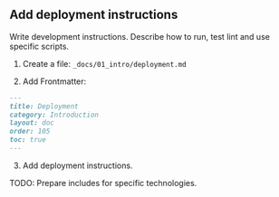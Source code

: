 ## Add deployment instructions

Write development instructions. Describe how to run, test lint and use specific scripts.

1. Create a file: `_docs/01_intro/deployment.md`

2. Add Frontmatter:

```md
---
title: Deployment
category: Introduction
layout: doc
order: 105
toc: true
---
```

3. Add deployment instructions.

TODO: Prepare includes for specific technologies.
